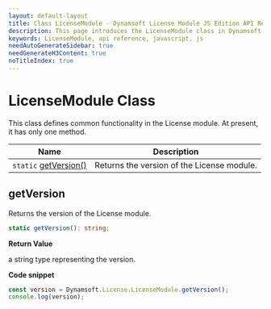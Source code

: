 ```yaml
---
layout: default-layout
title: Class LicenseModule - Dynamsoft License Module JS Edition API Reference
description: This page introduces the LicenseModule class in Dynamsoft License Module JS Edition.
keywords: LicenseModule, api reference, javascript, js
needAutoGenerateSidebar: true
needGenerateH3Content: true
noTitleIndex: true
---
```

<!--v3.0.20--Updated on 11/23/2023-->

# LicenseModule Class

This class defines common functionality in the License module. At present, it has only one method.

| Name                            | Description                                |
| ------------------------------------ | ------------------------------------------ |
| `static` [getVersion()](#getversion) | Returns the version of the License module. |

## getVersion

Returns the version of the License module.

```typescript
static getVersion(): string;
```

**Return Value**

a string type representing the version.

**Code snippet**

```javascript
const version = Dynamsoft.License.LicenseModule.getVersion();
console.log(version);
```